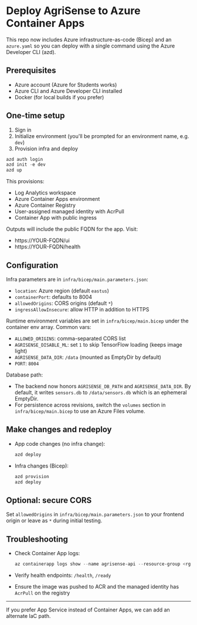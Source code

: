 # Deploy AgriSense to Azure Container Apps

This repo now includes Azure infrastructure-as-code (Bicep) and an `azure.yaml` so you can deploy with a single command using the Azure Developer CLI (azd).

## Prerequisites

- Azure account (Azure for Students works)
- Azure CLI and Azure Developer CLI installed
- Docker (for local builds if you prefer)

## One-time setup

1. Sign in
2. Initialize environment (you'll be prompted for an environment name, e.g. `dev`)
3. Provision infra and deploy

```powershell
azd auth login
azd init -e dev
azd up
```

This provisions:

- Log Analytics workspace
- Azure Container Apps environment
- Azure Container Registry
- User-assigned managed identity with AcrPull
- Container App with public ingress

Outputs will include the public FQDN for the app. Visit:

- https://YOUR-FQDN/ui
- https://YOUR-FQDN/health

## Configuration

Infra parameters are in `infra/bicep/main.parameters.json`:

- `location`: Azure region (default `eastus`)
- `containerPort`: defaults to 8004
- `allowedOrigins`: CORS origins (default `*`)
- `ingressAllowInsecure`: allow HTTP in addition to HTTPS

Runtime environment variables are set in `infra/bicep/main.bicep` under the container env array. Common vars:

- `ALLOWED_ORIGINS`: comma-separated CORS list
- `AGRISENSE_DISABLE_ML`: set `1` to skip TensorFlow loading (keeps image light)
- `AGRISENSE_DATA_DIR`: `/data` (mounted as EmptyDir by default)
- `PORT`: `8004`

Database path:

- The backend now honors `AGRISENSE_DB_PATH` and `AGRISENSE_DATA_DIR`. By default, it writes `sensors.db` to `/data/sensors.db` which is an ephemeral EmptyDir.
- For persistence across revisions, switch the `volumes` section in `infra/bicep/main.bicep` to use an Azure Files volume.

## Make changes and redeploy

- App code changes (no infra change):

  ```powershell
  azd deploy
  ```

- Infra changes (Bicep):

  ```powershell
  azd provision
  azd deploy
  ```

## Optional: secure CORS

Set `allowedOrigins` in `infra/bicep/main.parameters.json` to your frontend origin or leave as `*` during initial testing.

## Troubleshooting

- Check Container App logs:

  ```powershell
  az containerapp logs show --name agrisense-api --resource-group <rg>
  ```
- Verify health endpoints: `/health`, `/ready`
- Ensure the image was pushed to ACR and the managed identity has `AcrPull` on the registry

---

If you prefer App Service instead of Container Apps, we can add an alternate IaC path.
